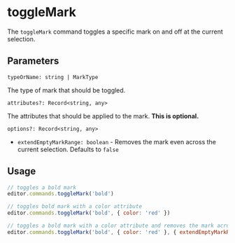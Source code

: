 # toggleMark
The `toggleMark` command toggles a specific mark on and off at the current selection.

## Parameters
`typeOrName: string | MarkType`

The type of mark that should be toggled.

`attributes?: Record<string, any>`

The attributes that should be applied to the mark. **This is optional.**

`options?: Record<string, any>`
* `extendEmptyMarkRange: boolean` - Removes the mark even across the current selection. Defaults to `false`

## Usage
```js
// toggles a bold mark
editor.commands.toggleMark('bold')

// toggles bold mark with a color attribute
editor.commands.toggleMark('bold', { color: 'red' })

// toggles a bold mark with a color attribute and removes the mark across the current selection
editor.commands.toggleMark('bold', { color: 'red' }, { extendEmptyMarkRange: true })
```
